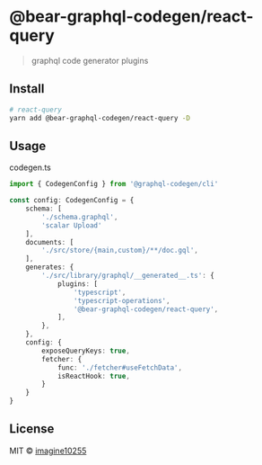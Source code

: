 # @bear-graphql-codegen/react-query

> graphql code generator plugins

## Install

```bash
# react-query
yarn add @bear-graphql-codegen/react-query -D
```


## Usage

codegen.ts

```typescript
import { CodegenConfig } from '@graphql-codegen/cli'

const config: CodegenConfig = {
    schema: [
        './schema.graphql',
        'scalar Upload'
    ],
    documents: [
        './src/store/{main,custom}/**/doc.gql',
    ],
    generates: {
        './src/library/graphql/__generated__.ts': {
            plugins: [
                'typescript',
                'typescript-operations',
                '@bear-graphql-codegen/react-query',
            ],
        },
    },
    config: {
        exposeQueryKeys: true,
        fetcher: {
            func: './fetcher#useFetchData',
            isReactHook: true,
        }
    }
}
```


## License

MIT © [imagine10255](https://github.com/imagine10255)
